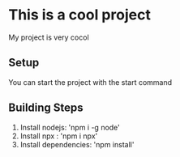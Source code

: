 # This is a cool project

My project is very cocol

## Setup
You can start the project with the start command

## Building Steps

1. Install nodejs: 'npm i -g node'
2. Install npx : 'npm i npx'
3. Install dependencies: 'npm install'